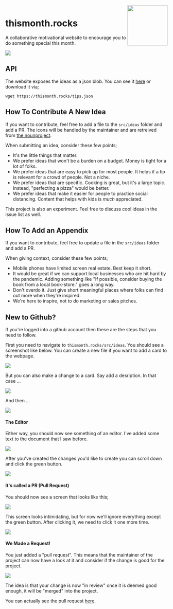 <img src="src/img/two-thumbs.png" width=125 height=125 align="right">

# thismonth.rocks

A collaborative motivational website to encourage you to do something special this month.

![](readme-imgs/readme-gif.gif)

## API 

The website exposes the ideas as a json blob. You can see it [here](https://thismonth.rocks/tips.json) or download it via; 

```
wget https://thismonth.rocks/tips.json
```

## How To Contribute A New Idea

If you want to contribute, feel free to add a file to the `src/ideas` folder and add a PR. The icons will be handled by the maintainer and are retreived from [the nounproject](https://thenounproject.com/). 

When submitting an idea, consider these few points; 

- It's the little things that matter.
- We prefer ideas that won't be a burden on a budget. Money is tight for a lot of folks. 
- We prefer ideas that are easy to pick up for most people. It helps if a tip is relevant for a crowd of people. Not a niche. 
- We prefer ideas that are specific. Cooking is great, but it's a large topic. Instead, "perfecting a pizza" would be better. 
- We prefer ideas that make it easier for people to practice social distancing. Content that helps with kids is *much* appreciated. 

This project is also an experiment. Feel free to discuss cool ideas in the issue list as well.

## How To Add an Appendix

If you want to contribute, feel free to update a file in the `src/ideas` folder and add a PR. 

When giving context, consider these few points; 

- Mobile phones have limited screen real estate. Best keep it short.
- It would be great if we can support local businesses who are hit hard by the pandemic. Adding something like "If possible, consider buying the book from a local book-store." goes a long way. 
- Don't overdo it. Just give short meaningful places where folks can find out more when they're inspired. 
- We're here to inspire, not to do marketing or sales pitches. 

## New to Github? 

If you're logged into a github account then these are the steps that you need to follow. 

First you need to navigate to `thismonth.rocks/src/ideas`. You should see a screenshot like below. You can create a new file if you want to add a card to the webpage.

![](readme-imgs/commit-1.png)

But you can also make a change to a card. Say add a desription. In that case ... 

![](readme-imgs/commit-2.png)

And then ... 

![](readme-imgs/commit-3.png)

#### The Editor

Either way, you should now see something of an editor. I've added some text to the document that I saw before.

![](readme-imgs/commit-4.png)

After you've created the changes you'd like to create you can scroll down and click the green button. 

![](readme-imgs/commit-5.png)

#### It's called a PR (Pull Request)

You should now see a screen that looks like this; 

![](readme-imgs/commit-6.png)

This screen looks intimidating, but for now we'll ignore everything except the green button. After clicking it, we need to click it one more time. 

![](readme-imgs/commit-7.png)

#### We Made a Request! 

You just added a "pull request". This means that the maintainer of the project can now have a look at it and consider if the change is good for the project.

![](readme-imgs/commit-8.png)

The idea is that your change is now "in review" once it is deemed good enough, it will be "merged" into the project. 

You can actually see the pull request [here](https://github.com/koaning/thismonth.rocks/pull/14).